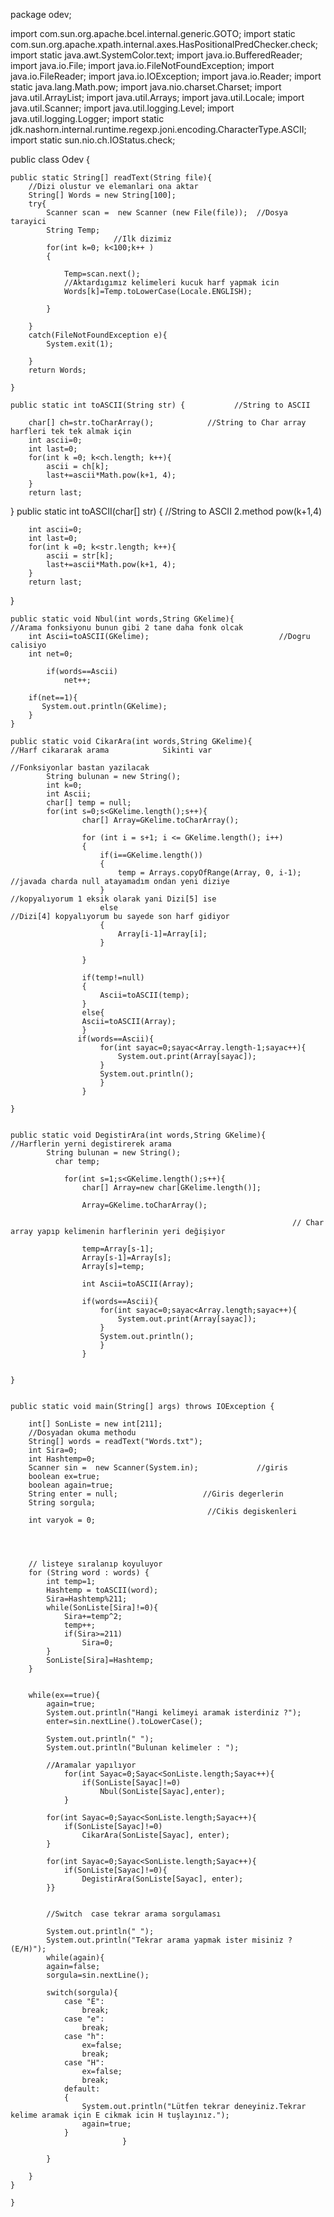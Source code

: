 package odev;

import com.sun.org.apache.bcel.internal.generic.GOTO;
import static com.sun.org.apache.xpath.internal.axes.HasPositionalPredChecker.check;
import static java.awt.SystemColor.text;
import java.io.BufferedReader;
import java.io.File;
import java.io.FileNotFoundException;
import java.io.FileReader;
import java.io.IOException;
import java.io.Reader;
import static java.lang.Math.pow;
import java.nio.charset.Charset;
import java.util.ArrayList;
import java.util.Arrays;
import java.util.Locale;
import java.util.Scanner;
import java.util.logging.Level;
import java.util.logging.Logger;
import static jdk.nashorn.internal.runtime.regexp.joni.encoding.CharacterType.ASCII;
import static sun.nio.ch.IOStatus.check;


public class Odev {
    
    
    
    public static String[] readText(String file){
        //Dizi olustur ve elemanlari ona aktar
        String[] Words = new String[100];
        try{
            Scanner scan =  new Scanner (new File(file));  //Dosya tarayici
            String Temp; 
                           //Ilk dizimiz
            for(int k=0; k<100;k++ )
            {
                
                Temp=scan.next();
                //Aktardıgımız kelimeleri kucuk harf yapmak icin
                Words[k]=Temp.toLowerCase(Locale.ENGLISH);
                
            }
            
        }
        catch(FileNotFoundException e){
            System.exit(1);
        
        }
        return Words;
  
    }
    
    public static int toASCII(String str) {           //String to ASCII

        char[] ch=str.toCharArray();            //String to Char array harfleri tek tek almak için
        int ascii=0;
        int last=0;
        for(int k =0; k<ch.length; k++){        
            ascii = ch[k];
            last+=ascii*Math.pow(k+1, 4);
        }    
        return last;
}
     public static int toASCII(char[] str) {           //String to ASCII 2.method       pow(k+1,4)
            
        int ascii=0;
        int last=0;
        for(int k =0; k<str.length; k++){        
            ascii = str[k];
            last+=ascii*Math.pow(k+1, 4);
        }    
        return last;
}
     
    public static void Nbul(int words,String GKelime){              //Arama fonksiyonu bunun gibi 2 tane daha fonk olcak 
        int Ascii=toASCII(GKelime);                             //Dogru calisiyo
        int net=0;

            if(words==Ascii)
                net++;

        if(net==1){
           System.out.println(GKelime);
        }
    }
    
    public static void CikarAra(int words,String GKelime){              //Harf cikararak arama            Sikinti var
                                                                            //Fonksiyonlar bastan yazilacak
            String bulunan = new String();
            int k=0;
            int Ascii;
            char[] temp = null;
            for(int s=0;s<GKelime.length();s++){
                    char[] Array=GKelime.toCharArray();
                    
                    for (int i = s+1; i <= GKelime.length(); i++) 
                    {
                        if(i==GKelime.length())
                        {
                            temp = Arrays.copyOfRange(Array, 0, i-1);           //javada charda null atayamadım ondan yeni diziye 
                        }                                                       //kopyalıyorum 1 eksik olarak yani Dizi[5] ise
                        else                                                    //Dizi[4] kopyalıyorum bu sayede son harf gidiyor
                        {
                            Array[i-1]=Array[i];
                        }

                    }
                    
                    if(temp!=null)
                    {
                        Ascii=toASCII(temp);
                    }
                    else{
                    Ascii=toASCII(Array);
                    }
                   if(words==Ascii){
                        for(int sayac=0;sayac<Array.length-1;sayac++){
                            System.out.print(Array[sayac]);
                        }
                        System.out.println();
                        }       
                    }

    }
        
        
    public static void DegistirAra(int words,String GKelime){              //Harflerin yerni degistirerek arama
            String bulunan = new String();
              char temp;

                for(int s=1;s<GKelime.length();s++){
                    char[] Array=new char[GKelime.length()];
                    
                    Array=GKelime.toCharArray();
                    
                                                                   // Char array yapıp kelimenin harflerinin yeri değişiyor
                    
                    temp=Array[s-1];
                    Array[s-1]=Array[s];
                    Array[s]=temp;    

                    int Ascii=toASCII(Array);
                    
                    if(words==Ascii){
                        for(int sayac=0;sayac<Array.length;sayac++){
                            System.out.print(Array[sayac]);
                        }
                        System.out.println();
                        }       
                    }

    
    }    
    
    
    public static void main(String[] args) throws IOException {

        int[] SonListe = new int[211];
        //Dosyadan okuma methodu
        String[] words = readText("Words.txt");
        int Sira=0;
        int Hashtemp=0;
        Scanner sin =  new Scanner(System.in);             //giris
        boolean ex=true;
        boolean again=true;
        String enter = null;                   //Giris degerlerin
        String sorgula;
                                                //Cikis degiskenleri
        int varyok = 0;
        
        
        
        
        // listeye sıralanıp koyuluyor
        for (String word : words) {           
            int temp=1;
            Hashtemp = toASCII(word);
            Sira=Hashtemp%211;
            while(SonListe[Sira]!=0){
                Sira+=temp^2;
                temp++;  
                if(Sira>=211)
                    Sira=0;
            }
            SonListe[Sira]=Hashtemp;
        }
        

        while(ex==true){
            again=true;
            System.out.println("Hangi kelimeyi aramak isterdiniz ?");
            enter=sin.nextLine().toLowerCase();

            System.out.println(" ");
            System.out.println("Bulunan kelimeler : ");
            
            //Aramalar yapılıyor
                for(int Sayac=0;Sayac<SonListe.length;Sayac++){
                    if(SonListe[Sayac]!=0)
                        Nbul(SonListe[Sayac],enter);
                }
            
            for(int Sayac=0;Sayac<SonListe.length;Sayac++){        
                if(SonListe[Sayac]!=0)
                    CikarAra(SonListe[Sayac], enter);
            }
                
            for(int Sayac=0;Sayac<SonListe.length;Sayac++){        
                if(SonListe[Sayac]!=0){
                    DegistirAra(SonListe[Sayac], enter);
            }}
 

            //Switch  case tekrar arama sorgulaması
                   
            System.out.println(" ");
            System.out.println("Tekrar arama yapmak ister misiniz ? (E/H)");
            while(again){
            again=false;
            sorgula=sin.nextLine();
            
            switch(sorgula){
                case "E":
                    break;
                case "e":
                    break;
                case "h":
                    ex=false;
                    break;
                case "H":
                    ex=false;
                    break;
                default:
                {
                    System.out.println("Lütfen tekrar deneyiniz.Tekrar kelime aramak için E cikmak icin H tuşlayınız.");
                    again=true;
                }
                             }
            
            }
            
        }
    }

    }
  
